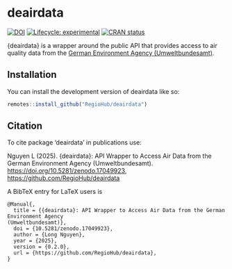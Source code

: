 
<!-- README.md is generated from README.Rmd. Please edit that file -->

# deairdata

<!-- badges: start -->

[![DOI](https://zenodo.org/badge/484751171.svg)](https://doi.org/10.5281/zenodo.17049923)
[![Lifecycle:
experimental](https://img.shields.io/badge/lifecycle-experimental-orange.svg)](https://lifecycle.r-lib.org/articles/stages.html#experimental)
[![CRAN
status](https://www.r-pkg.org/badges/version/deairdata)](https://CRAN.R-project.org/package=deairdata)
<!-- badges: end -->

{deairdata} is a wrapper around the public API that provides access to
air quality data from the [German Environment Agency
(Umweltbundesamt)](https://www.umweltbundesamt.de/daten/luft/luftdaten/doc).

## Installation

You can install the development version of deairdata like so:

``` r
remotes::install_github("RegioHub/deairdata")
```

## Citation

To cite package ‘deairdata’ in publications use:

Nguyen L (2025). {deairdata}: API Wrapper to Access Air Data from the
German Environment Agency (Umweltbundesamt).
<https://doi.org/10.5281/zenodo.17049923>,
<https://github.com/RegioHub/deairdata>

A BibTeX entry for LaTeX users is

    @Manual{,
      title = {{deairdata}: API Wrapper to Access Air Data from the German Environment Agency
    (Umweltbundesamt)},
      doi = {10.5281/zenodo.17049923},
      author = {Long Nguyen},
      year = {2025},
      version = {0.2.0},
      url = {https://github.com/RegioHub/deairdata},
    }
